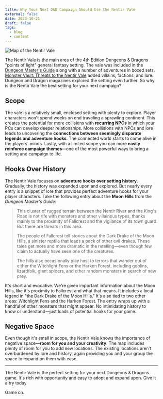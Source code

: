 ```yaml
---
title: Why Your Next D&D Campaign Should Use the Nentir Vale
external: false
date: 2023-10-21
draft: false
tags:
  - blog
  - content
---
```


![Map of the Nentir Vale](/images/nentir-vale-map.jpg)

The Nentir Vale is the main area of the 4th Edition Dungeons & Dragons "points of light" general fantasy setting. The vale was included in the [Dungeon Master's Guide](https://www.dmsguild.com/product/56694/Dungeon-Masters-Guide-4e) along with a number of adventures in boxed sets. [Monster Vault: Threats to the Nentir Vale](https://www.dmsguild.com/product/158948/Monster-Vault-Threats-to-the-Nentir-Vale-4e) added villains, factions, and lore. Dungeon and Dragon magazines explored the setting even further. So why is the Nentir Vale the best setting for your next campaign? 

## Scope
The vale is a relatively small, enclosed setting with plenty to explore. Player characters won't spend weeks on end traveling a sprawling continent. This creates the potential for more collisions with **recurring NPCs** in which your PCs can develop deeper relationships. More collisions with NPCs and lore leads to uncovering the **connections between seemingly disparate legends and adventure hooks**. The connected world starts to come alive in the players' minds. Lastly, with a limited scope you can more **easily reinforce campaign themes**—one of the most powerful ways to bring a setting and campaign to life.

## Hooks Over History 
The Nentir Vale focuses on **adventure hooks over setting history**. Gradually, the history was expanded upon and explored. But nearly every entry is a snippet of lore that provides perfect adventure hooks for your player characters. Take the following entry about the **Moon Hills** from the *Dungeon Master's Guide*:

> This cluster of rugged terrain between the Nentir River and the King's Road is not rife with monsters and other villainous types, thanks mainly to the proximity of 
> Fallcrest and the vigilance of its town guard. But there are threats in this area.
> 
> The people of Fallcrest tell stories about the Dark Drake of the Moon Hills, a sinister reptile that leads a pack of other evil drakes. These tales get more and more dramatic in the retelling—even though few claim to actually have seen one of the creatures.
> 
> The hills also occasionally play host to terrors that wander out of either the Witchlight Fens or the Harken Forest, including goblins, lizardfolk, giant spiders, and other random monsters in search of new prey.

It's short and evocative. We're given important information about the Moon Hills, like it's proximity to Fallcrest and what that means. It includes a local legend in "the Dark Drake of the Moon Hills." It's also tied to two other areas: Witchlight Fens and the Harken Forest. The entry wraps up with a handful of other monsters that might appear. No intimidating history to know or understand—just loads of potential hooks for your game.

## Negative Space
Even though it's small in scope, the Nentir Vale knows the importance of negative space—**room for you and your creativity**. The map includes plenty of room for you to add new locations. The existing locations aren't overburdened by lore and history, again providing you and your group the space to expand on them with ease. 

---
The Nentir Vale is the perfect setting for your next Dungeons & Dragons game. It's rich with opportunity and easy to adopt and expand upon. Give it a try today.

Game on.
